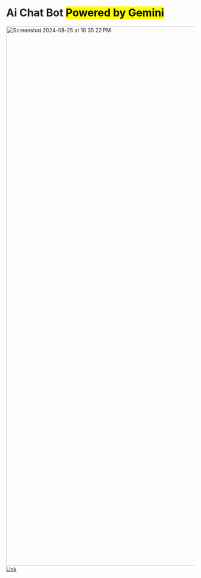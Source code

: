 <h1>Ai Chat Bot <mark>Powered by Gemini</mark></h1>
<img width="1440" alt="Screenshot 2024-08-25 at 10 35 22 PM" src="https://github.com/user-attachments/assets/2cc31256-54d1-441c-8fbb-5da1c3c13444">
<a style="" href="https://cgemini.netlify.app">Link</a>
